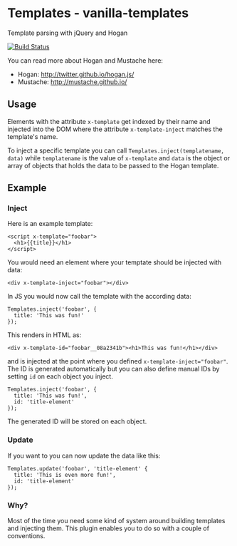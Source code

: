 # Templates - vanilla-templates

Template parsing with jQuery and Hogan

[![Build Status](https://api.travis-ci.org/drublic/Templates.svg)](http://travis-ci.org/drublic/Templates)

You can read more about Hogan and Mustache here:

* Hogan: http://twitter.github.io/hogan.js/
* Mustache: http://mustache.github.io/

## Usage

Elements with the attribute `x-template` get indexed by their name and
injected into the DOM where the attribute `x-template-inject` matches the
template's name.

To inject a specific template you can call
`Templates.inject(templatename, data)` while `templatename` is the value of
`x-template` and `data` is the object or array of objects that holds the data
to be passed to the Hogan template.

## Example

### Inject

Here is an example template:

    <script x-template="foobar">
      <h1>{{title}}</h1>
    </script>

You would need an element where your temptate should be injected with data:

    <div x-template-inject="foobar"></div>

In JS you would now call the template with the according data:

    Templates.inject('foobar', {
      title: 'This was fun!'
    });

This renders in HTML as:

    <div x-template-id="foobar__08a2341b"><h1>This was fun!</h1></div>

and is injected at the point where you defined `x-template-inject="foobar"`.
The ID is generated automatically but you can also define manual IDs by setting
`id` on each object you inject.

    Templates.inject('foobar', {
      title: 'This was fun!',
      id: 'title-element'
    });

The generated ID will be stored on each object.

### Update

If you want to you can now update the data like this:

    Templates.update('foobar', 'title-element' {
      title: 'This is even more fun!',
      id: 'title-element'
    });

### Why?

Most of the time you need some kind of system around building templates and
injecting them. This plugin enables you to do so with a couple of conventions.
